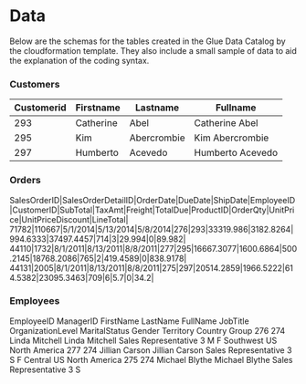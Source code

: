 # Data
Below are the schemas for the tables created in the Glue Data Catalog by the cloudformation template. They also include a small sample of data to aid the explanation of the coding syntax.

### Customers

|Customerid | Firstname | Lastname | Fullname |
|-----------|----------|----------|-----------|
|293        |	Catherine |	Abel                 |	Catherine Abel  |
| 295       |	Kim	      |   Abercrombie        |	Kim Abercrombie |
|  297      |	Humberto  |	Acevedo              |	Humberto Acevedo|
  



### Orders

SalesOrderID|SalesOrderDetailID|OrderDate|DueDate|ShipDate|EmployeeID|CustomerID|SubTotal|TaxAmt|Freight|TotalDue|ProductID|OrderQty|UnitPrice|UnitPriceDiscount|LineTotal|
71782|110667|5/1/2014|5/13/2014|5/8/2014|276|293|33319.986|3182.8264|994.6333|37497.4457|714|3|29.994|0|89.982|
44110|1732|8/1/2011|8/13/2011|8/8/2011|277|295|16667.3077|1600.6864|500.2145|18768.2086|765|2|419.4589|0|838.9178|
44131|2005|8/1/2011|8/13/2011|8/8/2011|275|297|20514.2859|1966.5222|614.5382|23095.3463|709|6|5.7|0|34.2|

### Employees

EmployeeID	ManagerID	FirstName	LastName	FullName	JobTitle	OrganizationLevel	MaritalStatus	Gender	Territory	Country	Group
276	274	Linda	Mitchell	Linda Mitchell	Sales Representative	3	M	F	Southwest	US	North America
277	274	Jillian	Carson	Jillian Carson	Sales Representative	3	S	F	Central	US	North America
275	274	Michael	Blythe	Michael Blythe	Sales Representative	3	S
